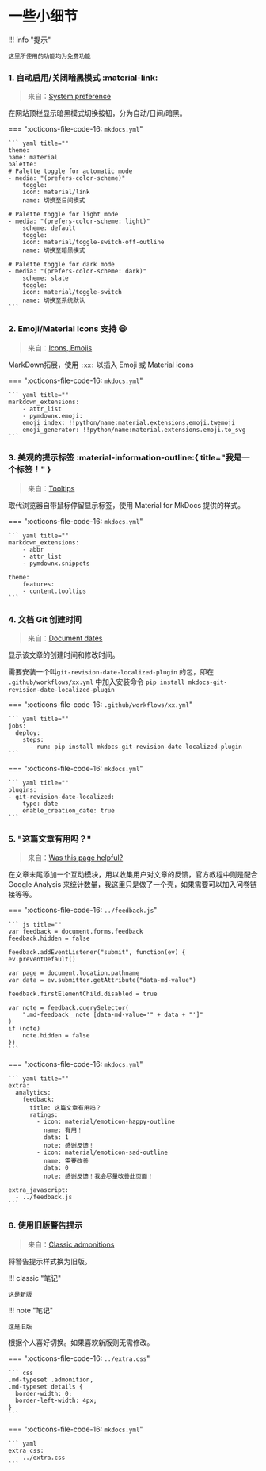 # 一些小细节

!!! info "提示"

    这里所使用的功能均为免费功能

### 1. 自动启用/关闭暗黑模式 :material-link:

> 来自：[System preference](https://squidfunk.github.io/mkdocs-material/setup/changing-the-colors/#system-preference)

在网站顶栏显示暗黑模式切换按钮，分为自动/日间/暗黑。

=== ":octicons-file-code-16: `mkdocs.yml`"

    ``` yaml title=""
    theme:
    name: material
    palette:
    # Palette toggle for automatic mode
    - media: "(prefers-color-scheme)"
        toggle:
        icon: material/link
        name: 切换至日间模式

    # Palette toggle for light mode
    - media: "(prefers-color-scheme: light)"
        scheme: default 
        toggle:
        icon: material/toggle-switch-off-outline
        name: 切换至暗黑模式

    # Palette toggle for dark mode
    - media: "(prefers-color-scheme: dark)"
        scheme: slate
        toggle:
        icon: material/toggle-switch
        name: 切换至系统默认
    ```

### 2. Emoji/Material Icons 支持 :smile:

> 来自：[Icons, Emojis](https://squidfunk.github.io/mkdocs-material/reference/icons-emojis/)

MarkDown拓展，使用 `:xx:` 以插入 Emoji 或 Material icons

=== ":octicons-file-code-16: `mkdocs.yml`"

    ``` yaml title=""
    markdown_extensions:
        - attr_list
        - pymdownx.emoji:
        emoji_index: !!python/name:material.extensions.emoji.twemoji
        emoji_generator: !!python/name:material.extensions.emoji.to_svg
    ```

### 3. 美观的提示标签 :material-information-outline:{ title="我是一个标签！" }

> 来自：[Tooltips](https://squidfunk.github.io/mkdocs-material/reference/tooltips/ "我也是一个标签！")

取代浏览器自带鼠标停留显示标签，使用 Material for MkDocs 提供的样式。

=== ":octicons-file-code-16: `mkdocs.yml`"

    ``` yaml title=""
    markdown_extensions:
        - abbr
        - attr_list
        - pymdownx.snippets

    theme:
        features:
        - content.tooltips
    ```

### 4. 文档 Git 创建时间

> 来自：[Document dates](https://squidfunk.github.io/mkdocs-material/setup/adding-a-git-repository/#document-dates)

显示该文章的创建时间和修改时间。

需要安装一个叫`git-revision-date-localized-plugin` 的包，即在 `.github/workflows/xx.yml` 中加入安装命令 `pip install mkdocs-git-revision-date-localized-plugin` 

=== ":octicons-file-code-16: `.github/workflows/xx.yml`"

    ``` yaml title=""
    jobs:
      deploy:
        steps:
          - run: pip install mkdocs-git-revision-date-localized-plugin
    ```

=== ":octicons-file-code-16: `mkdocs.yml`"

    ``` yaml title=""
    plugins:
    - git-revision-date-localized:
        type: date
        enable_creation_date: true
    ```

### 5. "这篇文章有用吗？"

> 来自：[Was this page helpful?](https://squidfunk.github.io/mkdocs-material/setup/setting-up-site-analytics/?h=page+helpful%3F#was-this-page-helpful)

在文章末尾添加一个互动模块，用以收集用户对文章的反馈，官方教程中则是配合 Google Analysis 来统计数量，我这里只是做了一个壳，如果需要可以加入问卷链接等等。

=== ":octicons-file-code-16: `../feedback.js`"

    ``` js title=""
    var feedback = document.forms.feedback
    feedback.hidden = false 

    feedback.addEventListener("submit", function(ev) {
    ev.preventDefault()

    var page = document.location.pathname 
    var data = ev.submitter.getAttribute("data-md-value")

    feedback.firstElementChild.disabled = true 

    var note = feedback.querySelector(
        ".md-feedback__note [data-md-value='" + data + "']"
    )
    if (note)
        note.hidden = false 
    })
    ```

=== ":octicons-file-code-16: `mkdocs.yml`"

    ``` yaml title=""
    extra:
      analytics: 
        feedback:
          title: 这篇文章有用吗？
          ratings:
            - icon: material/emoticon-happy-outline
              name: 有用！
              data: 1
              note: 感谢反馈！
            - icon: material/emoticon-sad-outline
              name: 需要改善
              data: 0
              note: 感谢反馈！我会尽量改善此页面！

    extra_javascript:
      - ../feedback.js
    ```

### 6. 使用旧版警告提示

> 来自：[Classic admonitions](https://squidfunk.github.io/mkdocs-material/reference/admonitions/#classic-admonitions)

将警告提示样式换为旧版。

!!! classic "笔记"

    这是新版

!!! note "笔记"

    这是旧版

根据个人喜好切换。如果喜欢新版则无需修改。

<style>
  .md-typeset .admonition.classic {
    border-width: 1.5px;
  }
</style>

=== ":octicons-file-code-16: `../extra.css`"

    ``` css
    .md-typeset .admonition,
    .md-typeset details {
      border-width: 0;
      border-left-width: 4px;
    }
    ```

=== ":octicons-file-code-16: `mkdocs.yml`"

    ``` yaml
    extra_css:
      - ../extra.css
    ```
